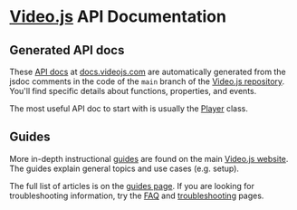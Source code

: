 # [Video.js][vjs-website] API Documentation

## Generated API docs

These [API docs][api] at [docs.videojs.com][vjs-docs] are automatically generated from the jsdoc comments in the code of the `main` branch of the [Video.js repository][vjs-gh]. You'll find specific details about functions, properties, and events.

The most useful API doc to start with is usually the [Player][api-player] class.

## Guides

More in-depth instructional [guides][vjs-guides] are found on the main [Video.js website][vjs-website]. The guides explain general topics and use cases (e.g. setup).

The full list of articles is on the [guides page][vjs-guides]. If you are looking for troubleshooting information, try the [FAQ][vjs-faq] and [troubleshooting][vjs-troubleshooting] pages.

[vjs-website]: https://videojs.com

[vjs-docs]: https://docs.videojs.com

[vjs-gh]: https://github.com/videojs/video.js

[vjs-guides]: https://videojs.com/guides/

[vjs-faq]: https://videojs.com/guides/faqs/

[vjs-troubleshooting]: https://videojs.com/guides/troubleshooting/

[api]: https://docs.videojs.com

[api-player]: https://docs.videojs.com/Player.html
